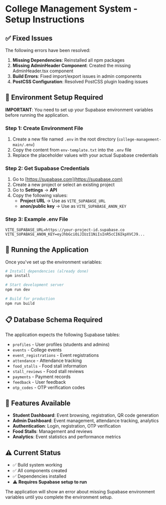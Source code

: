 # College Management System - Setup Instructions

## ✅ Fixed Issues

The following errors have been resolved:

1. **Missing Dependencies**: Reinstalled all npm packages
2. **Missing AdminHeader Component**: Created the missing AdminHeader.tsx component
3. **Build Errors**: Fixed import/export issues in admin components
4. **PostCSS Configuration**: Resolved PostCSS plugin loading issues

## 🔧 Environment Setup Required

**IMPORTANT**: You need to set up your Supabase environment variables before running the application.

### Step 1: Create Environment File
1. Create a new file named `.env` in the root directory (`college-management-main/.env`)
2. Copy the content from `env-template.txt` into the `.env` file
3. Replace the placeholder values with your actual Supabase credentials

### Step 2: Get Supabase Credentials
1. Go to [https://supabase.com](https://supabase.com)
2. Create a new project or select an existing project
3. Go to **Settings** → **API**
4. Copy the following values:
   - **Project URL** → Use as `VITE_SUPABASE_URL`
   - **anon/public key** → Use as `VITE_SUPABASE_ANON_KEY`

### Step 3: Example .env File
```env
VITE_SUPABASE_URL=https://your-project-id.supabase.co
VITE_SUPABASE_ANON_KEY=eyJhbGciOiJIUzI1NiIsInR5cCI6IkpXVCJ9...
```

## 🚀 Running the Application

Once you've set up the environment variables:

```bash
# Install dependencies (already done)
npm install

# Start development server
npm run dev

# Build for production
npm run build
```

## 📋 Database Schema Required

The application expects the following Supabase tables:
- `profiles` - User profiles (students and admins)
- `events` - College events
- `event_registrations` - Event registrations
- `attendance` - Attendance tracking
- `food_stalls` - Food stall information
- `stall_reviews` - Food stall reviews
- `payments` - Payment records
- `feedback` - User feedback
- `otp_codes` - OTP verification codes

## 🎯 Features Available

- **Student Dashboard**: Event browsing, registration, QR code generation
- **Admin Dashboard**: Event management, attendance tracking, analytics
- **Authentication**: Login, registration, OTP verification
- **Food Stalls**: Management and reviews
- **Analytics**: Event statistics and performance metrics

## ⚠️ Current Status

- ✅ Build system working
- ✅ All components created
- ✅ Dependencies installed
- ⚠️ **Requires Supabase setup to run**

The application will show an error about missing Supabase environment variables until you complete the environment setup.
